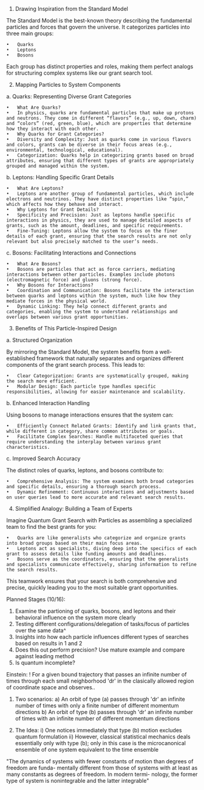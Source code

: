 1. Drawing Inspiration from the Standard Model

The Standard Model is the best-known theory describing the fundamental particles and forces that govern the universe. It categorizes particles into three main groups:

	•	Quarks
	•	Leptons
	•	Bosons

Each group has distinct properties and roles, making them perfect analogs for structuring complex systems like our grant search tool.

2. Mapping Particles to System Components

a. Quarks: Representing Diverse Grant Categories

	•	What Are Quarks?
	•	In physics, quarks are fundamental particles that make up protons and neutrons. They come in different “flavors” (e.g., up, down, charm) and “colors” (red, green, blue), which are properties that determine how they interact with each other.
	•	Why Quarks for Grant Categories?
	•	Diversity and Complexity: Just as quarks come in various flavors and colors, grants can be diverse in their focus areas (e.g., environmental, technological, educational).
	•	Categorization: Quarks help in categorizing grants based on broad attributes, ensuring that different types of grants are appropriately grouped and managed within the system.

b. Leptons: Handling Specific Grant Details

	•	What Are Leptons?
	•	Leptons are another group of fundamental particles, which include electrons and neutrinos. They have distinct properties like “spin,” which affects how they behave and interact.
	•	Why Leptons for Grant Details?
	•	Specificity and Precision: Just as leptons handle specific interactions in physics, they are used to manage detailed aspects of grants, such as the amount, deadlines, and specific requirements.
	•	Fine-Tuning: Leptons allow the system to focus on the finer details of each grant, ensuring that the search results are not only relevant but also precisely matched to the user’s needs.

c. Bosons: Facilitating Interactions and Connections

	•	What Are Bosons?
	•	Bosons are particles that act as force carriers, mediating interactions between other particles. Examples include photons (electromagnetic force) and gluons (strong force).
	•	Why Bosons for Interactions?
	•	Coordination and Communication: Bosons facilitate the interaction between quarks and leptons within the system, much like how they mediate forces in the physical world.
	•	Dynamic Linking: They help connect different grants and categories, enabling the system to understand relationships and overlaps between various grant opportunities.

3. Benefits of This Particle-Inspired Design

a. Structured Organization

By mirroring the Standard Model, the system benefits from a well-established framework that naturally separates and organizes different components of the grant search process. This leads to:

	•	Clear Categorization: Grants are systematically grouped, making the search more efficient.
	•	Modular Design: Each particle type handles specific responsibilities, allowing for easier maintenance and scalability.

b. Enhanced Interaction Handling

Using bosons to manage interactions ensures that the system can:

	•	Efficiently Connect Related Grants: Identify and link grants that, while different in category, share common attributes or goals.
	•	Facilitate Complex Searches: Handle multifaceted queries that require understanding the interplay between various grant characteristics.

c. Improved Search Accuracy

The distinct roles of quarks, leptons, and bosons contribute to:

	•	Comprehensive Analysis: The system examines both broad categories and specific details, ensuring a thorough search process.
	•	Dynamic Refinement: Continuous interactions and adjustments based on user queries lead to more accurate and relevant search results.

4. Simplified Analogy: Building a Team of Experts

Imagine Quantum Grant Search with Particles as assembling a specialized team to find the best grants for you:

	•	Quarks are like generalists who categorize and organize grants into broad groups based on their main focus areas.
	•	Leptons act as specialists, diving deep into the specifics of each grant to assess details like funding amounts and deadlines.
	•	Bosons serve as the coordinators, ensuring that the generalists and specialists communicate effectively, sharing information to refine the search results.

This teamwork ensures that your search is both comprehensive and precise, quickly leading you to the most suitable grant opportunities.

Planned Stages (10/16):

  1. Examine the partioning of quarks, bosons, and leptons and their behavioral influence on the system more clearly
  2. Testing different configurations/delegation of tasks/focus of particles over the same data^
  3. Insights into how each particle influences different types of searches based on results in 1 and 2
  4. Does this out perform precision? Use mature example and compare against leading method
  5. Is quantum incomplete?

Einstein:
! For a given bound trajectory that passes an infinite number of times through each small neighborhood 'dr' in the clasically allowed region of coordinate space and observes..

  1. Two scenarios:
    a) An orbit of type (a) passes through 'dr' an infinite number of times with only a finite number of different momentum directions
    b) An orbit of type (b) passes through 'dr' an infinite number of times with an infinite number of different momentum directions

  2. The Idea:
    i) One notices immediately that type (b) motion excludes quantum formulation
    ii) However, classical statistical mechanics deals essentially only with type (b); only in this case is the microcanonical ensemble of one system equivalent to the time ensemble

"The dynamics of systems with fewer constants of motion than degrees of freedom are funda- mentally different from those of systems with at least as many constants as degrees of freedom. In modern termi- nology, the former type of system is nonintegrable and the latter integrable"

 
